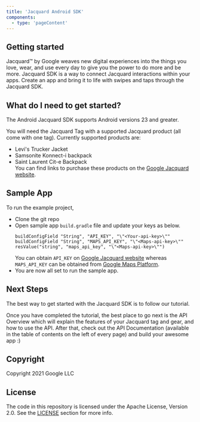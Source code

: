 ```yaml
---
title: 'Jacquard Android SDK'
components:
  - type: 'pageContent'
---
```


## Getting started
Jacquard&#8482; by Google weaves new digital experiences into the things you
love, wear, and use every day to give you the power to do more and be
more.  Jacquard SDK is a way to connect Jacquard interactions within
your apps.  Create an app and bring it to life with swipes and taps
through the Jacquard SDK.

## What do I need to get started?
The Android Jacquard SDK supports Android versions 23 and greater.

You will need the Jacquard Tag with a supported Jacquard product (all come with one tag). Currently supported products are:

- Levi's Trucker Jacket
- Samsonite Konnect-i backpack
- Saint Laurent Cit-e Backpack \
You can find links to purchase these products on the [Google Jacquard website](https://atap.google.com/jacquard/products/).

## Sample App
To run the example project, 
- Clone the git repo
- Open sample app `build.gradle` file and update your keys as below. 
    ```
    buildConfigField "String", "API_KEY", "\"<Your-api-key>\""
    buildConfigField "String", "MAPS_API_KEY", "\"<Maps-api-key>\""
    resValue("string", "maps_api_key", "\"<Maps-api-key>\"")
    ```
  You can obtain `API_KEY` on [Google Jacquard website](wiki/cloud-api-terms) 
  whereas `MAPS_API_KEY` can be obtained from [Google Maps Platform](https://developers.google.com/maps/documentation/places/android-sdk/get-api-key).
- You are now all set to run the sample app.

## Next Steps
The best way to get started with the Jacquard SDK is to follow our tutorial.

Once you have completed the tutorial, the best place to go next is the API Overview which will explain the features of your Jacquard tag and gear, and how to use the API. After that, check out the API Documentation (available in the table of contents on the left of every page) and build your awesome app :)

## Copyright
Copyright 2021 Google LLC

## License
The code in this repository is licensed under the Apache License, Version 2.0. See the [LICENSE](wiki/license) section for more info.
